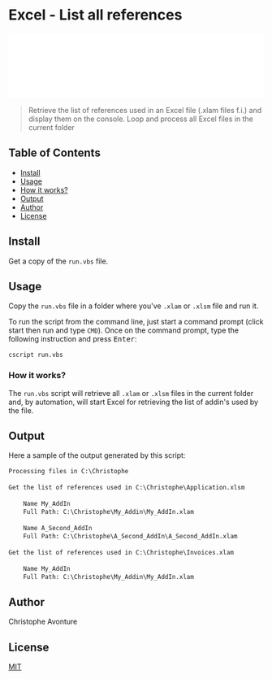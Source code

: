 # Excel - List all references

![Banner](./banner.svg)

> Retrieve the list of references used in an Excel file (.xlam files f.i.) and display them on the console. Loop and process all Excel files in the current folder

## Table of Contents

- [Install](#install)
- [Usage](#usage)
- [How it works?](#how-it-works)
- [Output](#output)
- [Author](#author)
- [License](#license)

## Install

Get a copy of the `run.vbs` file.

## Usage

Copy the `run.vbs` file in a folder where you've `.xlam` or `.xlsm` file and run it.

To run the script from the command line, just start a command prompt (click start then run and type `CMD`). Once on the command prompt, type the following instruction and press <kbd>Enter</kbd>:

```
cscript run.vbs
```

### How it works?

The `run.vbs` script will retrieve all `.xlam` or `.xlsm` files in the current folder and, by automation, will start Excel for retrieving the list of addin's used by the file.

## Output

Here a sample of the output generated by this script:

```
Processing files in C:\Christophe

Get the list of references used in C:\Christophe\Application.xlsm

    Name My_AddIn
    Full Path: C:\Christophe\My_Addin\My_AddIn.xlam

    Name A_Second_AddIn
    Full Path: C:\Christophe\A_Second_AddIn\A_Second_AddIn.xlam

Get the list of references used in C:\Christophe\Invoices.xlam

    Name My_AddIn
    Full Path: C:\Christophe\My_Addin\My_AddIn.xlam
```

## Author

Christophe Avonture

## License

[MIT](LICENSE)
